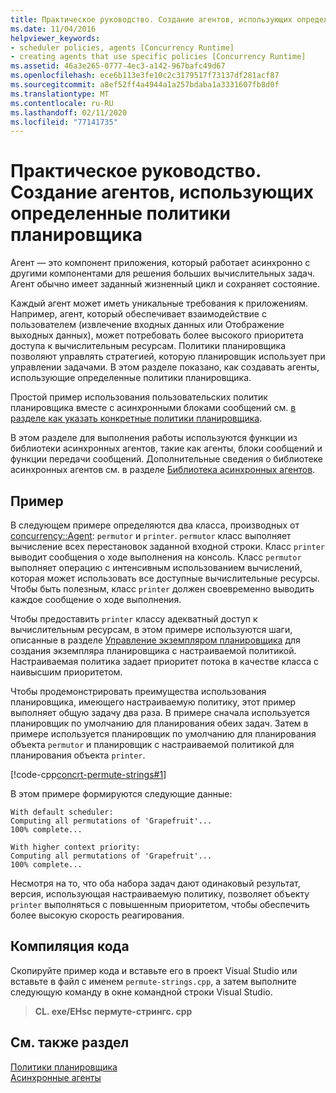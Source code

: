 ```yaml
---
title: Практическое руководство. Создание агентов, использующих определенные политики планировщика
ms.date: 11/04/2016
helpviewer_keywords:
- scheduler policies, agents [Concurrency Runtime]
- creating agents that use specific policies [Concurrency Runtime]
ms.assetid: 46a3e265-0777-4ec3-a142-967bafc49d67
ms.openlocfilehash: ece6b113e3fe10c2c3179517f73137df281acf87
ms.sourcegitcommit: a8ef52ff4a4944a1a257bdaba1a3331607fb8d0f
ms.translationtype: MT
ms.contentlocale: ru-RU
ms.lasthandoff: 02/11/2020
ms.locfileid: "77141735"
---
```

# <a name="how-to-create-agents-that-use-specific-scheduler-policies"></a>Практическое руководство. Создание агентов, использующих определенные политики планировщика

Агент — это компонент приложения, который работает асинхронно с другими компонентами для решения больших вычислительных задач. Агент обычно имеет заданный жизненный цикл и сохраняет состояние.

Каждый агент может иметь уникальные требования к приложениям. Например, агент, который обеспечивает взаимодействие с пользователем (извлечение входных данных или Отображение выходных данных), может потребовать более высокого приоритета доступа к вычислительным ресурсам. Политики планировщика позволяют управлять стратегией, которую планировщик использует при управлении задачами. В этом разделе показано, как создавать агенты, использующие определенные политики планировщика.

Простой пример использования пользовательских политик планировщика вместе с асинхронными блоками сообщений см. [в разделе как указать конкретные политики планировщика](../../parallel/concrt/how-to-specify-specific-scheduler-policies.md).

В этом разделе для выполнения работы используются функции из библиотеки асинхронных агентов, такие как агенты, блоки сообщений и функции передачи сообщений. Дополнительные сведения о библиотеке асинхронных агентов см. в разделе [Библиотека асинхронных агентов](../../parallel/concrt/asynchronous-agents-library.md).

## <a name="example"></a>Пример

В следующем примере определяются два класса, производных от [concurrency::Agent](../../parallel/concrt/reference/agent-class.md): `permutor` и `printer`. `permutor` класс выполняет вычисление всех перестановок заданной входной строки. Класс `printer` выводит сообщения о ходе выполнения на консоль. Класс `permutor` выполняет операцию с интенсивным использованием вычислений, которая может использовать все доступные вычислительные ресурсы. Чтобы быть полезным, класс `printer` должен своевременно выводить каждое сообщение о ходе выполнения.

Чтобы предоставить `printer` классу адекватный доступ к вычислительным ресурсам, в этом примере используются шаги, описанные в разделе [Управление экземпляром планировщика](../../parallel/concrt/how-to-manage-a-scheduler-instance.md) для создания экземпляра планировщика с настраиваемой политикой. Настраиваемая политика задает приоритет потока в качестве класса с наивысшим приоритетом.

Чтобы продемонстрировать преимущества использования планировщика, имеющего настраиваемую политику, этот пример выполняет общую задачу два раза. В примере сначала используется планировщик по умолчанию для планирования обеих задач. Затем в примере используется планировщик по умолчанию для планирования объекта `permutor` и планировщик с настраиваемой политикой для планирования объекта `printer`.

[!code-cpp[concrt-permute-strings#1](../../parallel/concrt/codesnippet/cpp/how-to-create-agents-that-use-specific-scheduler-policies_1.cpp)]

В этом примере формируются следующие данные:

```Output
With default scheduler:
Computing all permutations of 'Grapefruit'...
100% complete...

With higher context priority:
Computing all permutations of 'Grapefruit'...
100% complete...
```

Несмотря на то, что оба набора задач дают одинаковый результат, версия, использующая настраиваемую политику, позволяет объекту `printer` выполняться с повышенным приоритетом, чтобы обеспечить более высокую скорость реагирования.

## <a name="compiling-the-code"></a>Компиляция кода

Скопируйте пример кода и вставьте его в проект Visual Studio или вставьте в файл с именем `permute-strings.cpp`, а затем выполните следующую команду в окне командной строки Visual Studio.

> **CL. exe/EHsc пермуте-стрингс. cpp**

## <a name="see-also"></a>См. также раздел

[Политики планировщика](../../parallel/concrt/scheduler-policies.md)<br/>
[Асинхронные агенты](../../parallel/concrt/asynchronous-agents.md)
